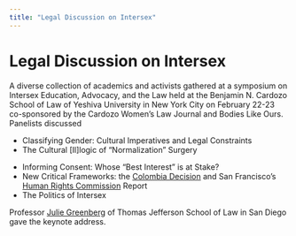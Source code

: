 ```yaml
---
title: "Legal Discussion on Intersex"
---
```


# Legal Discussion on Intersex

<p>A diverse collection of academics and activists gathered at a symposium on Intersex Education, Advocacy, and the Law held at the Benjamin N. Cardozo School of Law of Yeshiva University in New York City on February 22-23 co-sponsored by the Cardozo Women&#8217;s Law Journal and Bodies Like Ours. Panelists discussed  </p>

<ul>
	<li>Classifying Gender: Cultural Imperatives and Legal Constraints</li>
	<li>The Cultural [Il]logic of &#8220;Normalization&#8221; Surgery</li>
</ul>

<ul>
	<li>Informing Consent: Whose &#8220;Best Interest&#8221; is at Stake?</li>
	<li>New Critical Frameworks: the <a href="/colombia">Colombia Decision</a> and San Francisco&#8217;s <a href="/videos/sf%5C_hrc%5C_hearing">Human Rights Commission</a> Report</li>
	<li>The Politics of Intersex</li>
</ul>

<p>Professor <a href="/node/59">Julie Greenberg</a> of Thomas Jefferson School of Law in San Diego gave the keynote address.</p>